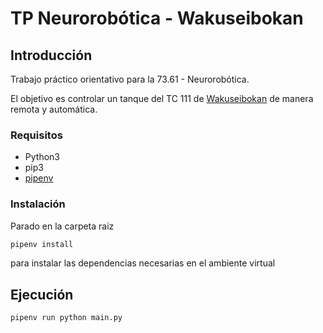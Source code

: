 # TP Neurorobótica - Wakuseibokan

## Introducción

Trabajo práctico orientativo para la 73.61 - Neurorobótica.

El objetivo es controlar un tanque del TC 111 de [Wakuseibokan](https://github.com/faturita/wakuseibokan/) de manera remota y automática.

### Requisitos

- Python3
- pip3
- [pipenv](https://pypi.org/project/pipenv/)

### Instalación

Parado en la carpeta raiz

```sh
pipenv install
```

para instalar las dependencias necesarias en el ambiente virtual

## Ejecución

```
pipenv run python main.py 
```

